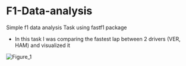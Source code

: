 # F1-Data-analysis
Simple f1 data analysis Task using fastf1 package

  * In this task I was comparing the fastest lap between 2 drivers (VER, HAM) and visualized it
    
![Figure_1](https://github.com/ORABI2/F1-Data-analysis/assets/36137101/d2ad47d2-83ea-49c8-9106-7232612ce15b)
